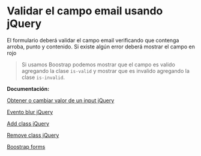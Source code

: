 # Validar el campo email usando jQuery

El formulario deberá validar el campo email verificando que contenga arroba, punto y contenido. Si existe algún error deberá mostrar el campo en rojo

> Si usamos Boostrap podemos mostrar que el campo es valido agregando la clase `is-valid` y mostrar que es invalido agregando la clase `is-invalid`.

**Documentación:**

[Obtener o cambiar valor de un input jQuery](http://api.jquery.com/val/)

[Evento blur jQuery](http://api.jquery.com/blur/)

[Add class jQuery](http://api.jquery.com/addClass/)

[Remove class jQuery](http://api.jquery.com/removeClass/)

[Boostrap forms](https://getbootstrap.com/docs/4.0/components/forms/)

